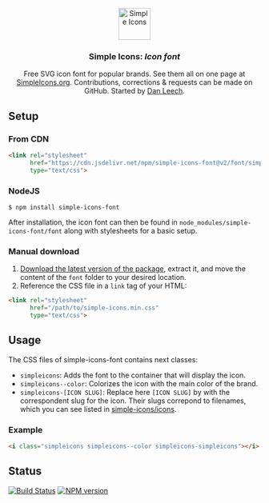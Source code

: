 <p align="center">
<a href="https://simpleicons.org/">
<img src="https://simpleicons.org/icons/simpleicons.svg" alt="Simple Icons" width=64 height=64>
</a>
<h3 align="center">Simple Icons: <em>Icon font</em></h3>
<p align="center">
Free SVG icon font for popular brands. See them all on one page at <a href="https://simpleicons.org">SimpleIcons.org</a>. Contributions, corrections & requests can be made on GitHub. Started by <a href="https://twitter.com/bathtype">Dan Leech</a>.</p>
</p>

## Setup

### From CDN

```html
<link rel="stylesheet"
      href="https://cdn.jsdelivr.net/npm/simple-icons-font@v2/font/simple-icons.min.css"
      type="text/css">
```

### NodeJS

```
$ npm install simple-icons-font
```

After installation, the icon font can then be found in `node_modules/simple-icons-font/font` along with stylesheets for a basic setup.

### Manual download

1. [Download the latest version of the package][npm-registry-tarball-link], extract it, and move the content of the `font` folder to your desired location.
1. Reference the CSS file in a `link` tag of your HTML:

```html
<link rel="stylesheet"
      href="/path/to/simple-icons.min.css"
      type="text/css">
```

## Usage

The CSS files of simple-icons-font contains next classes:

- `simpleicons`: Adds the font to the container that will display the icon.
- `simpleicons--color`: Colorizes the icon with the main color of the brand.
- `simpleicons-[ICON SLUG]`: Replace here `[ICON SLUG]` by with the correspondent slug for the icon. Their slugs correpond to filenames, which you can see listed in [simple-icons/icons][simple-icons--icons-dir-link].

### Example

```html
<i class="simpleicons simpleicons--color simpleicons-simpleicons"></i>
```

## Status

[![Build Status][build-status-image]][build-status-link]
[![NPM version][npm-version-image]][npm-package-link]

[build-status-image]: https://img.shields.io/github/workflow/status/simple-icons/simple-icons-font/Verify/develop?logo=github
[build-status-link]: https://github.com/simple-icons/simple-icons-font/actions?query=workflow%3AVerify+branch%3Adevelop
[npm-version-image]: https://img.shields.io/npm/v/simple-icons-font?logo=npm
[npm-package-link]: https://www.npmjs.com/package/simple-icons-font
[simple-icons--icons-dir-link]: https://github.com/simple-icons/simple-icons/tree/develop/icons
[npm-registry-tarball-link]: https://registry.npmjs.org/simple-icons-font/-/simple-icons-font-2.0.0.tgz

